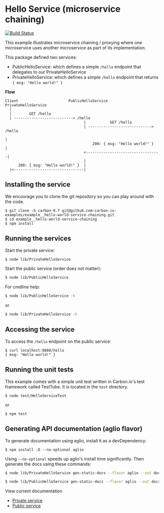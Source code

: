 # Hello Service (microservice chaining)

[![Build Status](https://img.shields.io/travis/carbon-io-examples/example__hello-world-service-chaining/carbon-0.7.svg?style=flat-square)](https://travis-ci.org/carbon-io-examples/example__hello-world-service-chaining)

This example illustrates microservice chaining / proxying where one microservice uses another 
microservice as part of its implementation. 

This package defined two services:

* PublicHelloService: which defines a simple ```/hello``` endpoint that delegates to our PrivateHelloService
* PrivateHelloService: which defines a simple ```/hello``` endpoint that returns ```{ msg: "Hello world!" }```

**Flow**

```
Client                       PublicHelloService                 PrivateHelloService
  |                          
  |        GET /hello            
  | ---------------------------> /hello
                                    |           GET /hello
                                    | -----------------------------> /hello
                                                                       |
                                        200: { msg: "Hello world!" }   |
                                    <----------------------------------|
                                    |
      200: { msg: "Hello world!" }  |
  |<--------------------------------|
```

## Installing the service

We encourage you to clone the git repository so you can play around
with the code. 

```
$ git clone -b carbon-0.7 git@github.com:carbon-io-examples/example__hello-world-service-chaining.git
$ cd example__hello-world-service-chaining
$ npm install
```

## Running the services

Start the private service:

```sh
$ node lib/PrivateHelloService
```

Start the public service (order does not matter):

```sh
$ node lib/PublicHelloService
```

For cmdline help:

```sh
$ node lib/PublicHelloService -h
```

or 

```sh
$ node lib/PrivateHelloService -h
```

## Accessing the service

To access the ```/hello``` endpoint on the public service:

```
$ curl localhost:8888/hello 
{ msg: "Hello world!" }
```

## Running the unit tests

This example comes with a simple unit test written in Carbon.io's test framework called TestTube. It is located in the ```test``` directory. 

```
$ node test/HelloServiceTest
```

or 

```
$ npm test
```

## Generating API documentation (aglio flavor)

To generate documentation using aglio, install it as a devDependency:

```
$ npm install -D --no-optional aglio
```

Using `--no-optional` speeds up aglio's install time significantly. Then generate the docs using these commands:

```sh
$ node lib/PrivateHelloService gen-static-docs --flavor aglio --out docs/private-api.html
```

```sh
$ node lib/PublicHelloService gen-static-docs --flavor aglio --out docs/public-api.html
```

View current documentation
* [Private service](
http://htmlpreview.github.io/?https://raw.githubusercontent.com/carbon-io-examples/example__hello-world-service-chaining/blob/carbon-0.7/docs/private-api.html)
* [Public service](
http://htmlpreview.github.io/?https://raw.githubusercontent.com/carbon-io-examples/example__hello-world-service-chaining/blob/carbon-0.7/docs/public-api.html)
